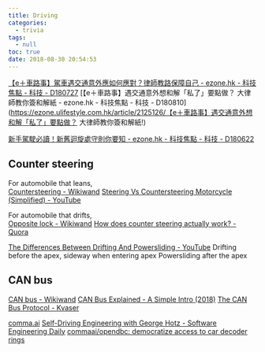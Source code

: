 ```yaml
---
title: Driving
categories:
  - trivia
tags:
  - null
toc: true
date: 2018-08-30 20:54:53
---
```


[【e＋車路事】駕車遇交通意外應如何應對？律師教路保障自己 - ezone.hk - 科技焦點 - 科技 - D180727](https://ezone.ulifestyle.com.hk/article/2124744/【e＋車路事】駕車遇交通意外應如何應對？律師教路保障自己)
[【e＋車路事】遇交通意外想和解「私了」要點做？ 大律師教你簽和解紙 - ezone.hk - 科技焦點 - 科技 - D180810](https://ezone.ulifestyle.com.hk/article/2125126/【e＋車路事】遇交通意外想和解「私了」要點做？ 大律師教你簽和解紙!)

[新手駕駛必讀！新舊迴旋處守則你要知 - ezone.hk - 科技焦點 - 科技 - D180622](https://ezone.ulifestyle.com.hk/article/2100334/新手駕駛必讀！新舊迴旋處守則你要知)

## Counter steering

For automobile that leans,  
[Countersteering - Wikiwand](https://www.wikiwand.com/en/Countersteering)
[Steering Vs Countersteering Motorcycle (Simplified) - YouTube](https://www.youtube.com/watch?v=K7YyV92Er8Y)

For automobile that drifts,  
[Opposite lock - Wikiwand](https://www.wikiwand.com/en/Opposite_lock)
[How does counter steering actually work? - Quora](https://www.quora.com/How-does-counter-steering-actually-work)

[The Differences Between Drifting And Powersliding - YouTube](https://www.youtube.com/watch?v=p-0iWdUtiug)
Drifting before the apex, sideway when entering apex
Powersliding after the apex

## CAN bus

[CAN bus - Wikiwand](https://www.wikiwand.com/en/CAN_bus)
[CAN Bus Explained - A Simple Intro (2018)](https://www.csselectronics.com/screen/page/simple-intro-to-can-bus/language/en)
[The CAN Bus Protocol - Kvaser](https://www.kvaser.com/about-can/the-can-protocol/)

[comma.ai](https://comma.ai/)
[Self-Driving Engineering with George Hotz - Software Engineering Daily](https://softwareengineeringdaily.com/2018/08/08/self-driving-engineering-with-george-hotz/)
[commaai/opendbc: democratize access to car decoder rings](https://github.com/commaai/opendbc)
